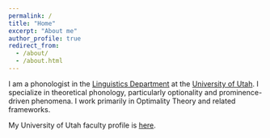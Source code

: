 ```yaml
---
permalink: /
title: "Home"
excerpt: "About me"
author_profile: true
redirect_from: 
  - /about/
  - /about.html
---
```


I am a phonologist in the [Linguistics Department](http://linguistics.utah.edu) at the [University of Utah](http://utah.edu).  I specialize in theoretical phonology, particularly optionality and prominence-driven phenomena.  I work primarily in Optimality Theory and related frameworks.

My University of Utah faculty profile is [here](https://faculty.utah.edu/~akaplan).

